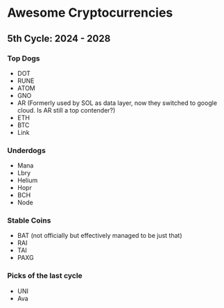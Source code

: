# Awesome Cryptocurrencies

## 5th Cycle: 2024 - 2028

### Top Dogs

- DOT
- RUNE
- ATOM
- GNO
- AR (Formerly used by SOL as data layer, now they switched to google cloud. Is AR still a top contender?)
- ETH
- BTC
- Link

### Underdogs

- Mana
- Lbry
- Helium
- Hopr
- BCH
- Node

### Stable Coins

- BAT (not officially but effectively managed to be just that)
- RAI
- TAI
- PAXG

### Picks of the last cycle

- UNI
- Ava

